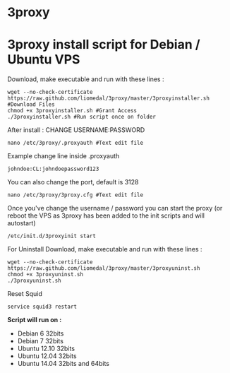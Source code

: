 # 3proxy
3proxy install script for Debian / Ubuntu VPS
======================================================
Download, make executable and run with these lines :
    
    wget --no-check-certificate https://raw.github.com/liomedal/3proxy/master/3proxyinstaller.sh #Download Files
    chmod +x 3proxyinstaller.sh #Grant Access
    ./3proxyinstaller.sh #Run script once on folder

After install : CHANGE USERNAME:PASSWORD
    
    nano /etc/3proxy/.proxyauth #Text edit file

Example change line inside .proxyauth
    
    johndoe:CL:johndoepassword123

You can also change the port, default is 3128

    nano /etc/3proxy/3proxy.cfg #Text edit file
    
Once you've change the username / password you can start the proxy 
(or reboot the VPS as 3proxy has been added to the init scripts and will autostart)

    /etc/init.d/3proxyinit start
    
For Uninstall Download, make executable and run with these lines :

	wget --no-check-certificate https://raw.github.com/liomedal/3proxy/master/3proxyuninst.sh
	chmod +x 3proxyuninst.sh
	./3proxyuninst.sh
	
Reset Squid
	
	service squid3 restart
  
**Script will run on :**
- Debian 6 32bits
- Debian 7 32bits
- Ubuntu 12.10 32bits
- Ubuntu 12.04 32bits
- Ubuntu 14.04 32bits and 64bits
